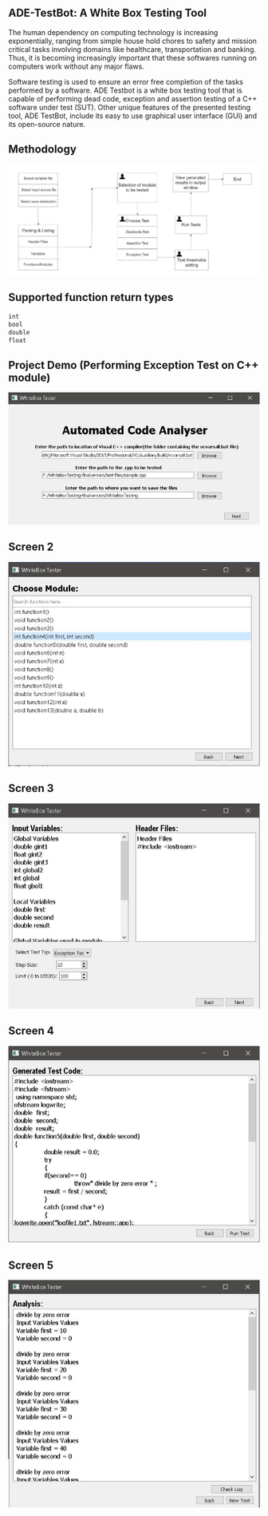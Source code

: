 ## ADE-TestBot: A White Box Testing Tool

The human dependency on computing technology is increasing exponentially, ranging
from simple house hold chores to safety and mission critical tasks involving domains
like healthcare, transportation and banking. Thus, it is becoming increasingly important
that these softwares running on computers work without any major flaws.

Software testing is used to ensure an error free completion of the tasks performed by a software.
ADE Testbot is a white box testing tool that is capable of performing dead code, exception and assertion testing of a C++ software under
test (SUT). Other unique features of the presented testing tool, ADE TestBot, include its easy to use graphical user interface (GUI) and its open-source nature.

## Methodology
![Methodology](README-assets/snap-100.png)
## Supported function return types
```
int
bool
double
float
```
## Project Demo (Performing Exception Test on C++ module)
![xx](README-assets/snap-1.png)
## Screen 2
![xx](README-assets/snap-2.png)
## Screen 3
![xx](README-assets/snap-3.png)
## Screen 4
![xx](README-assets/snap-4.png)
## Screen 5
![xx](README-assets/snap-5.png)


